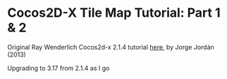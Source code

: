 # Cocos2D-X Tile Map Tutorial: Part 1 & 2

Original Ray Wenderlich Cocos2d-x 2.1.4 tutorial [here](https://www.raywenderlich.com/2684-cocos2d-x-tile-map-tutorial-part-1), by Jorge Jordán (2013)


Upgrading to 3.17 from 2.1.4 as I go
